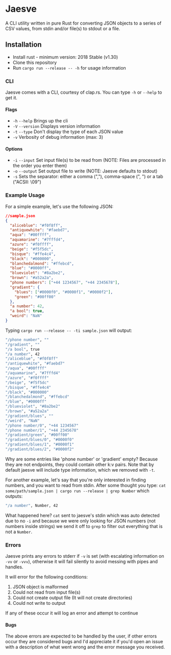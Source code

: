 # Jaesve

A CLI utility written in pure Rust for converting JSON objects to a series of CSV values, from stdin and/or file(s) to stdout or a file.

## Installation

- Install rust - minimum version: 2018 Stable (v1.30)
- Clone this repository
- Run `cargo run --release -- -h` for usage information

### CLI

Jaesve comes with a CLI, courtesy of clap.rs. You can type `-h` or `--help` to get it.

#### Flags

- `-h` `--help` Brings up the cli
- `-V` `--version` Displays version information
- `-t` `--type` Don't display the type of each JSON value
- `-v` Verbosity of debug information (max: 3)

#### Options

- `-i` `--input` Set input file(s) to be read from (NOTE: Files are processed in the order you enter them)
- `-o` `--output` Set output file to write (NOTE: Jaesve defaults to stdout)
- `-s` Sets the separator: either a comma (","), comma-space (", ") or a tab ("ACSII: \09")

### Example Usage

For a simple example, let's use the following JSON:

```json
//sample.json
{
  "aliceblue": "#f0f8ff",
  "antiquewhite": "#faebd7",
  "aqua": "#00ffff",
  "aquamarine": "#7fffd4",
  "azure": "#f0ffff",
  "beige": "#f5f5dc",
  "bisque": "#ffe4c4",
  "black": "#000000",
  "blanchedalmond": "#ffebcd",
  "blue": "#0000ff",
  "blueviolet": "#8a2be2",
  "brown": "#a52a2a",
  "phone numbers": ["+44 1234567", "+44 2345678"],
  "gradient": {
    "blues": ["#0000f0", "#0000f1", "#0000f2"],
    "green": "#00ff00"
  },
  "a number": 42,
  "a bool": true,
  "weird": "NaN"
}
```

Typing `cargo run --release -- -ti sample.json` will output:

```bash
"/phone number", ""
"/gradient", ""
"/a bool", true
"/a number", 42
"/aliceblue", "#f0f8ff"
"/antiquewhite", "#faebd7"
"/aqua", "#00ffff"
"/aquamarine", "#7fffd4"
"/azure", "#f0ffff"
"/beige", "#f5f5dc"
"/bisque", "#ffe4c4"
"/black", "#000000"
"/blanchedalmond", "#ffebcd"
"/blue", "#0000ff"
"/blueviolet", "#8a2be2"
"/brown", "#a52a2a"
"/gradient/blues", ""
"/weird", "NaN"
"/phone number/0", "+44 1234567"
"/phone number/1", "+44 2345678"
"/gradient/green", "#00ff00"
"/gradient/blues/0", "#0000f0"
"/gradient/blues/1", "#0000f1"
"/gradient/blues/2", "#0000f2"
```

Why are some entries like 'phone number' or 'gradient' empty? Because they are not endpoints, they could contain other k:v pairs. Note that by default jaesve will include type information, which we removed with `-t`.

For another example, let's say that you're only interested in finding numbers, and you want to read from stdin. After some thought you type: `cat some/path/sample.json | cargo run --release | grep Number` which outputs:

```bash
"/a number", Number, 42
```

What happened here? `cat` sent to jaesve's stdin which was auto detected due to no `-i` and because we were only looking for JSON numbers (not numbers inside strings) we send it off to `grep` to filter out everything that is not a `Number`.

### Errors

Jaesve prints any errors to stderr if `-v` is set (with escalating information on `-vv` or `-vvv`), otherwise it will fail silently to avoid messing with pipes and handles.

It will error for the following conditions:

1. JSON object is malformed
2. Could not read from input file(s)
3. Could not create output file (It will not create directories)
4. Could not write to output

If any of these occur it will log an error and attempt to continue

#### Bugs

The above errors are expected to be handled by the user, if other errors occur they are considered bugs and I'd appreciate it if you'd open an issue with a description of what went wrong and the error message you received.
